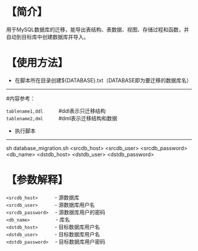 【简介】
===
用于MySQL数据库的迁移，能导出表结构、表数据、视图、存储过程和函数，并自动到目标库中创建数据库并导入。

【使用方法】
===
* 在脚本所在目录创建${DATABASE}.txt（DATABASE即为要迁移的数据库名）
---
#内容参考：

`tablename1,ddl`　　　#ddl表示只迁移结构<br>
`tablename2,dml`　　　#dml表示迁移结构和数据<br>

* 执行脚本
---
sh database_migration.sh <srcdb_host> <srcdb_user> <srcdb_password> <db_name> <dstdb_host> <dstdb_user> <dstdb_password>

【参数解释】
===
`<srcdb_host>` 　　　- 源数据库<br>
`<srcdb_user>` 　　　- 源数据库用户名<br>
`<srcdb_password>` 　- 源数据库用户的密码<br>
`<db_name>`　　　　　- 库名<br>
`<dstdb_host>` 　　　- 目标数据库用户名<br>
`<dstdb_user>` 　　　- 目标数据库用户名<br>
`<dstdb_password>` 　- 目标数据库用户密码<br>